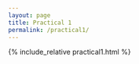 ```yaml
---
layout: page
title: Practical 1
permalink: /practical1/
---
```


{% include_relative practical1.html %}
